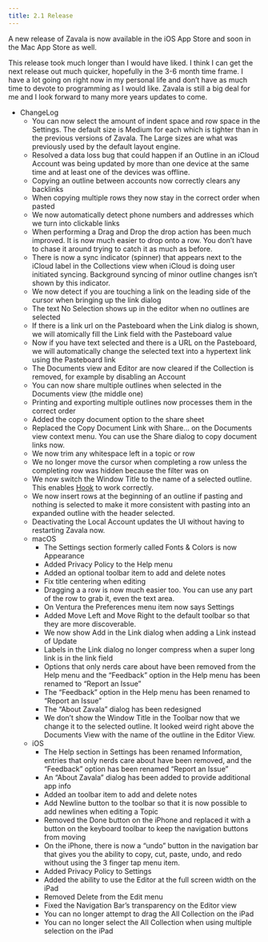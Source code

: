 ```yaml
---
title: 2.1 Release
---
```




A new release of Zavala is now available in the iOS App Store and soon in the Mac App Store as well.

This release took much longer than I would have liked. I think I can get the next release out much quicker, hopefully in the 3-6 month time frame. I have a lot going on right now in my personal life and don’t have as much time to devote to programming as I would like. Zavala is still a big deal for me and I look forward to many more years updates to come.

* ChangeLog
	* You can now select the amount of indent space and row space in the Settings. The default size is Medium for each which is tighter than in the previous versions of Zavala. The Large sizes are what was previously used by the default layout engine.
	* Resolved a data loss bug that could happen if an Outline in an iCloud Account was being updated by more than one device at the same time and at least one of the devices was offline.
	* Copying an outline between accounts now correctly clears any backlinks
	* When copying multiple rows they now stay in the correct order when pasted
	* We now automatically detect phone numbers and addresses which we turn into clickable links
	* When performing a Drag and Drop the drop action has been much improved. It is now much easier to drop onto a row. You don’t have to chase it around trying to catch it as much as before.
	* There is now a sync indicator (spinner) that appears next to the iCloud label in the Collections view when iCloud is doing user initiated syncing. Background syncing of minor outline changes isn’t shown by this indicator.
	* We now detect if you are touching a link on the leading side of the cursor when bringing up the link dialog
	* The text No Selection shows up in the editor when no outlines are selected
	* If there is a link url on the Pasteboard when the Link dialog is shown, we will atomically fill the Link field with the Pasteboard value
	* Now if you have text selected and there is a URL on the Pasteboard, we will automatically change the selected text into a hypertext link using the Pasteboard link
	* The Documents view and Editor are now cleared if the Collection is removed, for example by disabling an Account
	* You can now share multiple outlines when selected in the Documents view (the middle one)
	* Printing and exporting multiple outlines now processes them in the correct order
	* Added the copy document option to the share sheet
	* Replaced the Copy Document Link with Share… on the Documents view context menu. You can use the Share dialog to copy document links now.
	* We now trim any whitespace left in a topic or row
	* We no longer move the cursor when completing a row unless the completing row was hidden because the filter was on
	* We now switch the Window Title to the name of a selected outline. This enables [Hook](https://hookproductivity.com) to work correctly.
	* We now insert rows at the beginning of an outline if pasting and nothing is selected to make it more consistent with pasting into an expanded outline with the header selected.
	* Deactivating the Local Account updates the UI without having to restarting Zavala now.
	* macOS
		* The Settings section formerly called Fonts & Colors is now Appearance
		* Added Privacy Policy to the Help menu
		* Added an optional toolbar item to add and delete notes
		* Fix title centering when editing
		* Dragging a a row is now much easier too. You can use any part of the row to grab it, even the text area.
		* On Ventura the Preferences menu item now says Settings
		* Added Move Left and Move Right to the default toolbar so that they are more discoverable.
		* We now show Add in the Link dialog when adding a Link instead of Update
		* Labels in the Link dialog no longer compress when a super long link is in the link field
		* Options that only nerds care about have been removed from the Help menu and the “Feedback” option in the Help menu has been renamed to “Report an Issue”
		* The “Feedback” option in the Help menu has been renamed to “Report an Issue”
		* The “About Zavala” dialog has been redesigned
		* We don’t show the Window Title in the Toolbar now that we change it to the selected outline. It looked weird right above the Documents View with the name of the outline in the Editor View.
	* iOS
		* The Help section in Settings has been renamed Information, entries that only nerds care about have been removed, and the “Feedback” option has been renamed “Report an Issue”
		* An “About Zavala” dialog has been added to provide additional app info
		* Added an toolbar item to add and delete notes
		* Add Newline button to the toolbar so that it is now possible to add newlines when editing a Topic
		* Removed the Done button on the iPhone and replaced it with a button on the keyboard toolbar to keep the navigation buttons from moving
		* On the iPhone, there is now a “undo” button in the navigation bar that gives you the ability to copy, cut, paste, undo, and redo without using the 3 finger tap menu item.
		* Added Privacy Policy to Settings
		* Added the ability to use the Editor at the full screen width on the iPad
		* Removed Delete from the Edit menu
		* Fixed the Navigation Bar’s transparency on the Editor view
		* You can no longer attempt to drag the All Collection on the iPad
		* You can no longer select the All Collection when using multiple selection on the iPad